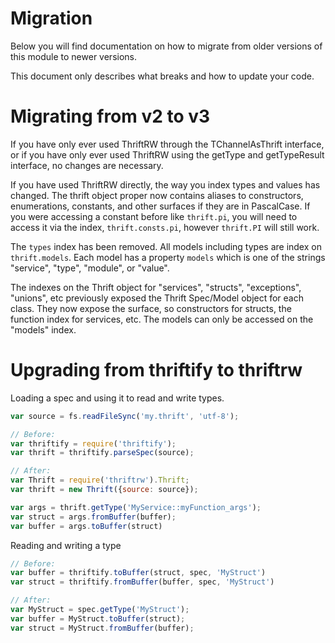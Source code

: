 # Migration

Below you will find documentation on how to migrate from older
versions of this module to newer versions.

This document only describes what breaks and how to update your
code.

# Migrating from v2 to v3

If you have only ever used ThriftRW through the TChannelAsThrift interface,
or if you have only ever used ThriftRW using the getType and getTypeResult
interface, no changes are necessary.

If you have used ThriftRW directly, the way you index types and values has
changed. The thrift object proper now contains aliases to constructors,
enumerations, constants, and other surfaces if they are in PascalCase.
If you were accessing a constant before like `thrift.pi`, you will need to
access it via the index, `thrift.consts.pi`, however `thrift.PI` will still
work.

The `types` index has been removed.
All models including types are index on `thrift.models`.
Each model has a property `models` which is one of the strings "service",
"type", "module", or "value".

The indexes on the Thrift object for "services", "structs", "exceptions",
"unions", etc previously exposed the Thrift Spec/Model object for each class.
They now expose the surface, so constructors for structs, the function index
for services, etc.
The models can only be accessed on the "models" index.


# Upgrading from thriftify to thriftrw

Loading a spec and using it to read and write types.

```js
var source = fs.readFileSync('my.thrift', 'utf-8');

// Before:
var thriftify = require('thriftify');
var thrift = thriftify.parseSpec(source);

// After:
var Thrift = require('thriftrw').Thrift;
var thrift = new Thrift({source: source});

var args = thrift.getType('MyService::myFunction_args');
var struct = args.fromBuffer(buffer);
var buffer = args.toBuffer(struct)
```

Reading and writing a type

```js
// Before:
var buffer = thriftify.toBuffer(struct, spec, 'MyStruct')
var struct = thriftify.fromBuffer(buffer, spec, 'MyStruct')

// After:
var MyStruct = spec.getType('MyStruct');
var buffer = MyStruct.toBuffer(struct);
var struct = MyStruct.fromBuffer(buffer);
```
